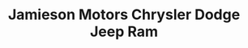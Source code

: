 ---
title: "Jamieson Motors Chrysler Dodge Jeep Ram"
url: /chinook/jamieson-motors-chrysler-dodge-jeep-ram/
shop: car
---